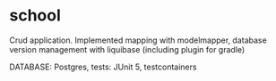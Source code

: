 # school

<p>Crud application. Implemented mapping with modelmapper, database version management with liquibase (including plugin for gradle)</p>
<p>DATABASE: Postgres, tests: JUnit 5, testcontainers</p>
